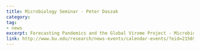 ```yaml
---
title: Microbiology Seminar - Peter Daszak
category:
tag:
- news
excerpt: Forecasting Pandemics and the Global Virome Project - Microbiology and Immunology Seminar Series presented by Peter Daszak, PhD │EcoHealth Alliance
link: http://www.bu.edu/research/news-events/calendar-events/?eid=215690
---
```


